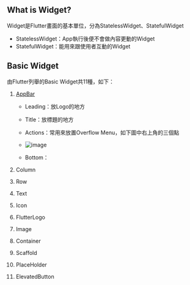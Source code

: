 ## What is Widget?
Widget是Flutter畫面的基本單位，分為StatelessWidget、StatefulWidget<br>
* StatelessWidget：App執行後便不會做內容更動的Widget<br>
* StatefulWidget：能用來跟使用者互動的Widget

## Basic Widget
由Flutter列舉的Basic Widget共11種，如下：
1. [AppBar](https://api.flutter.dev/flutter/material/AppBar-class.html)
   * Leading：放Logo的地方
   * Title：放標題的地方
   * Actions：常用來放置Overflow Menu，如下圖中右上角的三個點<br>
   * ![image](https://user-images.githubusercontent.com/86581722/215539738-eb3c8e58-ad87-4b5a-aaea-875825f53714.png)

   * Bottom：
  
2. Column
3. Row
4. Text
5. Icon
6. FlutterLogo
7. Image
8. Container
9. Scaffold
10. PlaceHolder
11. ElevatedButton
